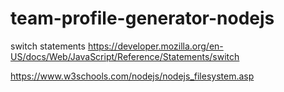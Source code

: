 # team-profile-generator-nodejs


switch statements 
https://developer.mozilla.org/en-US/docs/Web/JavaScript/Reference/Statements/switch


https://www.w3schools.com/nodejs/nodejs_filesystem.asp